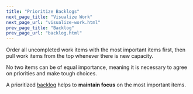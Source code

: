 ```yaml
---
title: "Prioritize Backlogs"
next_page_title: "Visualize Work"
next_page_url: "visualize-work.html"
prev_page_title: "Backlog"
prev_page_url: "backlog.html"
---
```



<div class="card summary"><div class="card-body">Order all uncompleted work items with the most important items first, then pull work items from the top whenever there is new capacity.
</div></div>

No two items can be of equal importance, meaning it is necessary to agree on priorities and make tough choices.

A prioritized <a href="glossary.html#entry-backlog" class="glossary-tooltip" data-toggle="tooltip" title="Backlog: A list of (often prioritized) uncompleted work items (deliverables), or drivers that need to be addressed.">backlog</a> helps to **maintain focus** on the most important items.